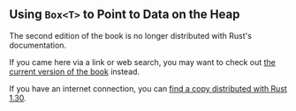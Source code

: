 ## Using `Box<T>` to Point to Data on the Heap

The second edition of the book is no longer distributed with Rust's documentation.

If you came here via a link or web search, you may want to check out [the current
version of the book](../ch15-01-box.md) instead.

If you have an internet connection, you can [find a copy distributed with
Rust
1.30](https://doc.rust-lang.org/1.30.0/book/second-edition/ch15-01-box.html).